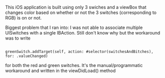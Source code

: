 This iOS application is built using only 3 swiches and a viewBox that changes color based on whether or not the 3 switches (corresponding to RGB) is on or not.

Biggest problem that I ran into: I was not able to associate multiple UISwitches with a single IBAction. Still don't know why but the workaround was to write 

<code>
greenSwitch.addTarget(self, action: #selector(switchesAndBitches), for: .valueChanged)
</code> 

for both the red and green switches. It's the manual/programmatic workaround and written in the viewDidLoad() method
